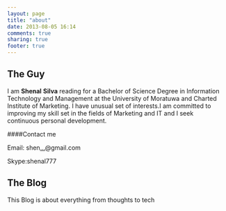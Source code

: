 ```yaml
---
layout: page
title: "about"
date: 2013-08-05 16:14
comments: true
sharing: true
footer: true
---
```

## The Guy
I am __Shenal__  __Silva__ reading for a Bachelor of Science Degree in Information Technology and Management at the University of Moratuwa and Charted Institute of Marketing. I have unusual set of interests.I am committed to improving  my skill set in the fields of Marketing and IT and I seek continuous personal development.

####Contact me 

Email: shen<a href="http://www.google.com/recaptcha/mailhide/d?k=01GG7ijbk_6uBybYFFahSgbA==&amp;c=7ZmldKVpDkBApqRxE5QelHpWXI5W-OHBXNV_EV2eHjU=" onclick="window.open('http://www.google.com/recaptcha/mailhide/d?k\07501GG7ijbk_6uBybYFFahSgbA\75\75\46c\0757ZmldKVpDkBApqRxE5QelHpWXI5W-OHBXNV_EV2eHjU\075', '', 'toolbar=0,scrollbars=0,location=0,statusbar=0,menubar=0,resizable=0,width=500,height=300'); return false;" title="Reveal this e-mail address">...</a>@gmail.com

Skype:shenal777
## The Blog
This Blog is about everything from thoughts to tech 
